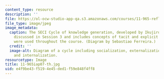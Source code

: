 ```yaml
---
content_type: resource
description: ''
file: https://ol-ocw-studio-app-qa.s3.amazonaws.com/courses/11-965-reflective-practice-an-approach-for-expanding-your-learning-frontiers-january-iap-2007/e4f9be43f5194e45ded1f59e848f4ff8_11-965iap07-th.jpg
file_type: image/jpeg
image_metadata:
  caption: The SECI Cycle of knowledge generation, developed by Ikujiro Nonaka, was
    discussed in Session 3 and includes concepts of tacit and explicit knowledge that
    were used throughout the course. (Diagram by Sebastiao Ferreira.)
  credit: ''
  image-alt: Diagram of a cycle including socialization, externalization, combination,
    and internalization.
resourcetype: Image
title: 11-965iap07-th.jpg
uid: e4f9be43-f519-4e45-ded1-f59e848f4ff8
---
```

